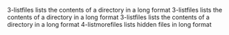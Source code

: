3-listfiles lists the contents of a directory in a long format
3-listfiles lists the contents of a directory in a long format
3-listfiles lists the contents of a directory in a long format
4-listmorefiles lists hidden files in long format
